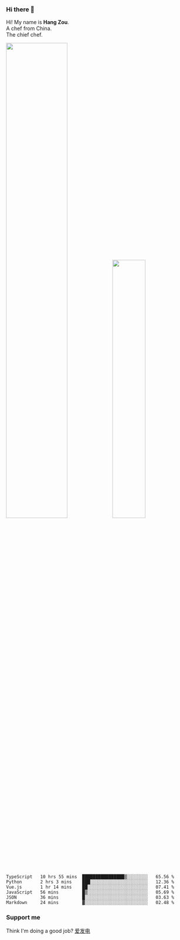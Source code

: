 ### Hi there 👋

Hi! My name is **Hang Zou**.  
A chef from China.  
The chief chef.

<img align="" width="57.5%" src="https://github-readme-stats.vercel.app/api?username=zouhangwithsweet&hide_title=true&hide_border=true&show_icons=true&include_all_commits=true&line_height=21" /><img align="" width="42.4%" src="https://github-readme-stats.vercel.app/api/top-langs/?username=zouhangwithsweet&hide_title=true&hide_border=true&layout=compact" />

<!--START_SECTION:waka-->

```text
TypeScript   10 hrs 55 mins  ████████████████▒░░░░░░░░   65.56 %
Python       2 hrs 3 mins    ███░░░░░░░░░░░░░░░░░░░░░░   12.36 %
Vue.js       1 hr 14 mins    ██░░░░░░░░░░░░░░░░░░░░░░░   07.41 %
JavaScript   56 mins         █▒░░░░░░░░░░░░░░░░░░░░░░░   05.69 %
JSON         36 mins         █░░░░░░░░░░░░░░░░░░░░░░░░   03.63 %
Markdown     24 mins         ▓░░░░░░░░░░░░░░░░░░░░░░░░   02.48 %
```

<!--END_SECTION:waka-->

### Support me

Think I'm doing a good job? [爱发电](https://afdian.net/@zouhangsweet)
